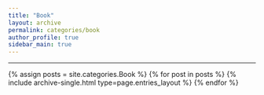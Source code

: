 ```yaml
---
title: "Book"
layout: archive
permalink: categories/book
author_profile: true
sidebar_main: true
---
```


***

{% assign posts = site.categories.Book %}
{% for post in posts %} {% include archive-single.html type=page.entries_layout %} {% endfor %}
